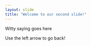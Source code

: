 ```yaml
---
layout: slide
title: "Welcome to our second slide!"
---
```

<p>Witty saying goes here</p>
Use the left arrow to go back!
